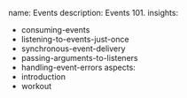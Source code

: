 name: Events
description: Events 101.
insights:
  - consuming-events
  - listening-to-events-just-once
  - synchronous-event-delivery
  - passing-arguments-to-listeners
  - handling-event-errors
aspects:
  - introduction
  - workout
 
